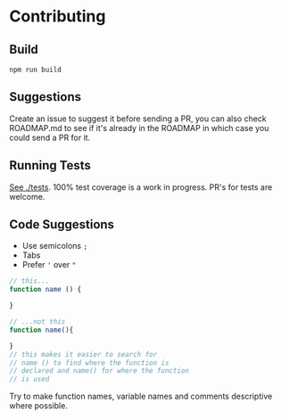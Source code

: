 # Contributing

## Build

`npm run build`

## Suggestions

Create an issue to suggest it before sending a PR, you can also check ROADMAP.md to see if it's already in the ROADMAP in which case you could send a PR for it.

## Running Tests

[See ./tests](https://github.com/thysultan/dio.js/tree/master/tests). 
100% test coverage is a work in progress. PR's for tests are welcome.

## Code Suggestions

* Use semicolons `;`
* Tabs
* Prefer `'` over `"`

```javascript
// this...
function name () {

}

// ...not this
function name(){

}
// this makes it easier to search for
// name () to find where the function is
// declared and name() for where the function
// is used
```

Try to make function names, variable names and comments descriptive where possible.